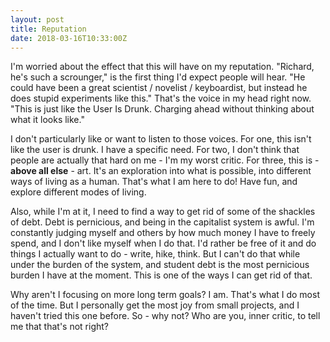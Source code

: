 ```yaml
---
layout: post
title: Reputation
date: 2018-03-16T10:33:00Z
---
```


I'm worried about the effect that this will have on my reputation. "Richard, he's such a scrounger," is the first thing I'd expect people will hear. "He could have been a great scientist / novelist / keyboardist, but instead he does stupid experiments like this." That's the voice in my head right now. "This is just like the User Is Drunk. Charging ahead without thinking about what it looks like."

I don't particularly like or want to listen to those voices. For one, this isn't like the user is drunk. I have a specific need. For two, I don't think that people are actually that hard on me - I'm my worst critic. For three, this is - **above all else** - art. It's an exploration into what is possible, into different ways of living as a human. That's what I am here to do! Have fun, and explore different modes of living.

Also, while I'm at it, I need to find a way to get rid of some of the shackles of debt. Debt is pernicious, and being in the capitalist system is awful. I'm constantly judging myself and others by how much money I have to freely spend, and I don't like myself when I do that. I'd rather be free of it and do things I actually want to do - write, hike, think. But I can't do that while under the burden of the system, and student debt is the most pernicious burden I have at the moment. This is one of the ways I can get rid of that.

Why aren't I focusing on more long term goals? I am. That's what I do most of the time. But I personally get the most joy from small projects, and I haven't tried this one before. So - why not? Who are you, inner critic, to tell me that that's not right?

